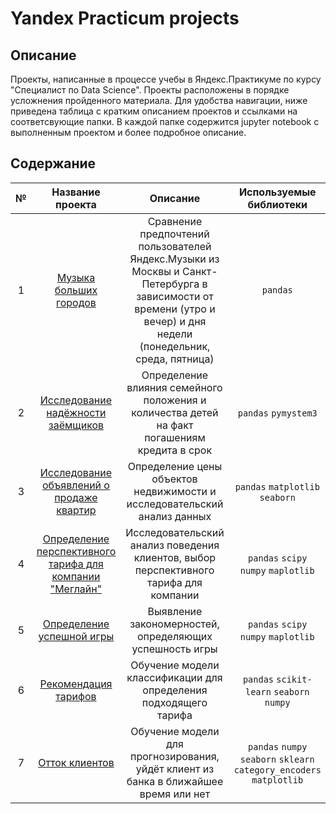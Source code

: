 # Yandex Practicum projects

## Описание
Проекты, написанные в процессе учебы в Яндекс.Практикуме по курсу "Специалист по Data Science". Проекты расположены в порядке усложнения пройденного материала. Для удобства навигации, ниже приведена таблица с кратким описанием проектов и ссылками на соответсвующие папки. В каждой папке содержится jupyter notebook с выполненным проектом и более подробное описание.

## Содержание
| № | Название проекта | Описание | Используемые библиотеки | 
| :----------------------: | :----------------------: | :----------------------: | :----------------------: |
| 1 | [Музыка больших городов](1_basics) | Сравнение предпочтений пользователей Яндекс.Музыки из Москвы и Санкт-Петербурга в зависимости от времени (утро и вечер) и дня недели (понедельник, среда, пятница)| `pandas` |
| 2 | [Исследование надёжности заёмщиков](3_preprocessing) | Определение влияния семейного положения и количества детей на факт погашениям кредита в срок | `pandas` `pymystem3` |
| 3 | [Исследование объявлений о продаже квартир](4_exploratory_data_analysis) | Определение цены объектов недвижимости и исследовательский анализ данных | `pandas` `matplotlib` `seaborn` |
| 4 | [Определение перспективного тарифа для компании "Меглайн"](5_statistic_analysis) | Исследовательский анализ поведения клиентов, выбор перспективного тарифа для компании | `pandas` `scipy` `numpy` `maplotlib` |
| 5 | [Определение успешной игры](7_complex_proj) | Выявление закономерностей, определяющих успешность игры | `pandas` `scipy` `numpy` `maplotlib` |
| 6 | [Рекомендация тарифов](8_ml_basics) | Обучение модели классификации для определения подходящего тарифа | `pandas` `scikit-learn` `seaborn` `numpy` |
| 7 | [Отток клиентов](9_supervised_learning) | Обучение модели для прогнозирования, уйдёт клиент из банка в ближайшее время или нет | `pandas` `numpy` `seaborn` `sklearn` `category_encoders` `matplotlib` |